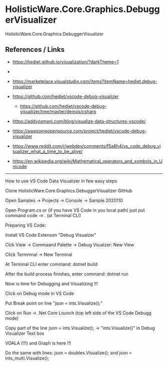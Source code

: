 # HolisticWare.Core.Graphics.DebuggerVisualizer

HolisticWare.Core.Graphics.DebuggerVisualizer

## References / Links

*   https://hediet.github.io/visualization/?darkTheme=1
*   
*   https://marketplace.visualstudio.com/items?itemName=hediet.debug-visualizer

*   https://github.com/hediet/vscode-debug-visualizer

    *   https://github.com/hediet/vscode-debug-visualizer/tree/master/demos/csharp

*   https://addyosmani.com/blog/visualize-data-structures-vscode/

*   https://awesomeopensource.com/project/hediet/vscode-debug-visualizer

*   https://www.reddit.com/r/webdev/comments/f5a6h4/vs_code_debug_visualizer_what_a_time_to_be_alive/

*   https://en.wikipedia.org/wiki/Mathematical_operators_and_symbols_in_Unicode

------------------------------------------------------------------------------------------------------

How to use VS Code Data Visualizer in few easy steps

Clone HolisticWare.Core.Graphics.DebuggerVisualizer GitHub 

Open Samples -> Projects -> Console -> Sample.2020110

Open Program.cs or (if you have VS Code in you local path) just put command code -n . (at Terminal CLI)

Preparing VS Code:

Install VS Code Extenson "Debug Visualzer"

Clck View -> Commaand Palette -> Debug Vsualzer: New View

Click Termmnal -> New Terminal

At Terminal CLI enter command: dotnet build

After the build process finishes, enter command: dotnet run

Now is time for Debugging and Visualizing !!!

Click on Debug mode in VS Code

Put Break point on line "json = ints.Visualize();"

Click on Run -> .Net Core Lounch (top left side of the VS Code Debugg mode)

Copy part of the line json = ints.Visualize(); -> "ints.Visualize()" in Debug Visualizer Text box

VOALA (!!!) and Graph is here !!!

Do the same with lines: json = doubles.Visualize(); and json = ints_multi.Visualize();
